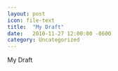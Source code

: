 ```yaml
---
layout: post
icon: file-text
title:  "My Draft"
date:   2010-11-27 12:00:00 -0600
category: Uncategorized
---
```


My Draft
